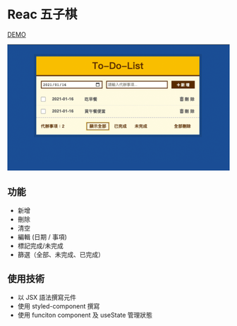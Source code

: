 # Reac 五子棋
[DEMO](https://sage90180.github.io/react-todolist/index.html)

<img src="todolist.gif" width="600px" /> 

## 功能
* 新增
* 刪除
* 清空
* 編輯 (日期 / 事項)
* 標記完成/未完成
* 篩選（全部、未完成、已完成）

## 使用技術
* 以 JSX 語法撰寫元件
* 使用 styled-component 撰寫
* 使用 funciton component 及 useState 管理狀態